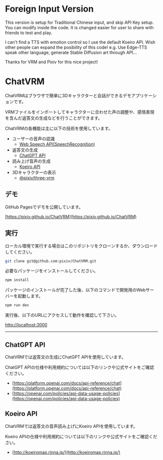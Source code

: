 # Foreign Input Version
This version is setup for Traditional Chinese input, and skip API Key setup. You can modify inside the code.
It is changed easier for user to share with friends to test and play.

I can't find a TTS with emotion control so I use the default Koeiro API.
Wish other people can expand the posibility of this code!
e.g. Use Edge-TTS speak other language, generate Stable Diffusion art through API... 

Thanks for VRM and Pixiv for this nice project!

# ChatVRM

ChatVRMはブラウザで簡単に3Dキャラクターと会話ができるデモアプリケーションです。

VRMファイルをインポートしてキャラクターに合わせた声の調整や、感情表現を含んだ返答文の生成などを行うことができます。

ChatVRMの各機能は主に以下の技術を使用しています。

- ユーザーの音声の認識
    - [Web Speech API(SpeechRecognition)](https://developer.mozilla.org/ja/docs/Web/API/SpeechRecognition)
- 返答文の生成
    - [ChatGPT API](https://platform.openai.com/docs/api-reference/chat)
- 読み上げ音声の生成
    - [Koeiro API](http://koeiromap.rinna.jp/)
- 3Dキャラクターの表示
    - [@pixiv/three-vrm](https://github.com/pixiv/three-vrm)


## デモ

GitHub Pagesでデモを公開しています。

[https://pixiv.github.io/ChatVRM](https://pixiv.github.io/ChatVRM)


## 実行
ローカル環境で実行する場合はこのリポジトリをクローンするか、ダウンロードしてください。

```bash
git clone git@github.com:pixiv/ChatVRM.git
```

必要なパッケージをインストールしてください。
```bash
npm install
```

パッケージのインストールが完了した後、以下のコマンドで開発用のWebサーバーを起動します。
```bash
npm run dev
```

実行後、以下のURLにアクセスして動作を確認して下さい。

[http://localhost:3000](http://localhost:3000) 


---

## ChatGPT API

ChatVRMでは返答文の生成にChatGPT APIを使用しています。

ChatGPT APIの仕様や利用規約については以下のリンクや公式サイトをご確認ください。

- [https://platform.openai.com/docs/api-reference/chat](https://platform.openai.com/docs/api-reference/chat)
- [https://openai.com/policies/api-data-usage-policies](https://openai.com/policies/api-data-usage-policies)


## Koeiro API
ChatVRMでは返答文の音声読み上げにKoeiro APIを使用しています。

Koeiro APIの仕様や利用規約については以下のリンクや公式サイトをご確認ください。

- [http://koeiromap.rinna.jp/](http://koeiromap.rinna.jp/)
